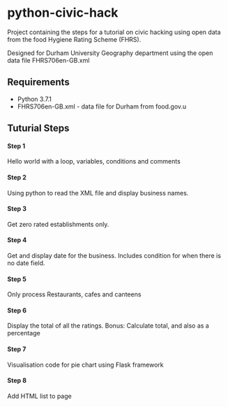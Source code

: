 # python-civic-hack

Project containing the steps for a tutorial on civic hacking using open data from the food Hygiene Rating Scheme (FHRS).

Designed for Durham University Geography department using the open data file FHRS706en-GB.xml

## Requirements

- Python 3.7.1
- FHRS706en-GB.xml  - data file for Durham from food.gov.u

## Tuturial Steps

#### Step 1

Hello world with a loop, variables, conditions and comments

#### Step 2

Using python to read the XML file and display business names.

#### Step 3

Get zero rated establishments only.

#### Step 4

Get and display date for the business. Includes condition for when there is no date field.

#### Step 5

Only process Restaurants, cafes and canteens

#### Step 6

Display the total of all the ratings.
Bonus: Calculate total, and also as a percentage

#### Step 7

Visualisation code for pie chart using Flask framework

#### Step 8

Add HTML list to page
